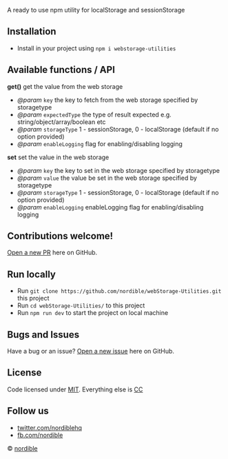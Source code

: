 A ready to use npm utility for localStorage and sessionStorage

## Installation
 
 - Install in your project using `npm i webstorage-utilities`
 
## Available functions / API

**get()**
get the value from the web storage
- *@param* `key` the key to fetch from the web storage specified by storagetype
- *@param* `expectedType` the type of result expected e.g. string/object/array/boolean etc
- *@param* `storageType` 1 - sessionStorage, 0 - localStorage (default if no option provided)
- *@param* `enableLogging` flag for enabling/disabling logging


**set**
set the value in the web storage
- *@param* `key` the key to set in the web storage specified by storagetype
- *@param* `value` the value be set in the web storage specified by storagetype
- *@param* `storageType`  1 - sessionStorage, 0 - localStorage (default if no option provided)
- *@param* `enableLogging` enableLogging flag for enabling/disabling logging 

## Contributions welcome!

[Open a new PR](https://github.com/nordible/webStorage-Utilities/pulls) here on GitHub.

## Run locally
- Run `git clone https://github.com/nordible/webStorage-Utilities.git` this project
- Run `cd webStorage-Utilities/` to this project
- Run `npm run dev` to start the project on local machine

## Bugs and Issues

Have a bug or an issue? [Open a new issue](https://github.com/nordible/webStorage-Utilities/issues) here on GitHub.

## License

Code licensed under [MIT](https://opensource.org/licenses/MIT). Everything else is [CC](http://creativecommons.org/)

## Follow us

* [twitter.com/nordiblehq](https://twitter.com/nordiblehq)
* [fb.com/nordible](https://www.facebook.com/nordible)

&copy; [nordible](https://nordible.com/)
